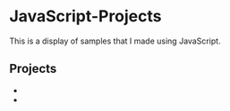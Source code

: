 # JavaScript-Projects
This is a display of samples that I made using JavaScript.
## Projects
- 
- 

### 

### 
